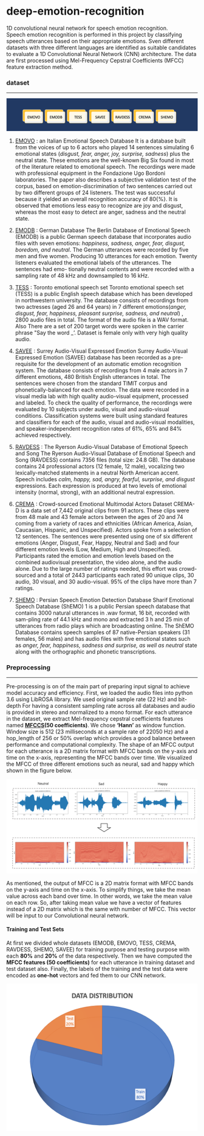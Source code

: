 # deep-emotion-recognition
1D convolutional neural network for speech emotion recognition.<br>
Speech emotion recognition is performed in this project by classifying speech utterances based on their appropriate emotions. Sven different datasets with three different languages are identified as suitable candidates to evaluate a 1D Convolutional Neural Network (CNN) architecture. The data are first processed using Mel-Frequency Cepstral Coefficients (MFCC) feature extraction method.

### dataset
---
![](images/datasets.png)
1. [EMOVO](http://voice.fub.it/activities/corpora/emovo/index.html) : an Italian Emotional Speech Database
It is a database built from the voices of up to 6 actors who played 14 sentences simulating 6 emotional states (*disgust, fear, anger, joy, surprise, sadness*) plus the neutral state. These emotions are the well-known Big Six found in most of the literature related to emotional speech. The recordings were made with professional equipment in the Fondazione Ugo Bordoni laboratories. The paper also describes a subjective validation test of the corpus, based on emotion-discrimination of two sentences carried out by two different groups of 24 listeners. The test was successful because it yielded an overall recognition accuracy of 80{\%}. It is observed that emotions less easy to recognize are joy and disgust, whereas the most easy to detect are anger, sadness and the neutral state.

2. [EMODB](https://zenodo.org/record/1188976) : German Database
The Berlin Database of Emotional Speech (EMODB) is a public German speech database that incorporates audio files with seven emotions: *happiness, sadness, anger, fear, disgust, boredom, and neutral*. The German utterances were recorded by five men and five women. Producing 10 utterances for each emotion. Twenty listeners evaluated the emotional labels of the utterances. The sentences had emo- tionally neutral contents and were recorded with a sampling rate of 48 kHz and downsampled to 16 kHz.

3. [TESS](https://tspace.library.utoronto.ca/handle/1807/24487) : Toronto emotional speech set
Toronto emotional speech set (TESS) is a public English speech database which has been developed in northwestern university. The database consists of recordings from two actresses (aged 26 and 64 years) in 7 different emotions(*anger, disgust, fear, happiness, pleasant surprise, sadness, and neutral*) , 2800 audio files in total. The format of the audio file is a WAV format. Also There are a set of 200 target words were spoken in the carrier phrase "Say the word _’. Dataset is female only with very high quality audio.

4. [SAVEE](http://kahlan.eps.surrey.ac.uk/savee/) : Surrey Audio-Visual Expressed Emotion
Surrey Audio-Visual Expressed Emotion (SAVEE) database has been recorded as a pre-requisite for the development of an automatic emotion recognition system. The database consists of recordings from 4 male actors in 7 different emotions, 480 British English utterances in total. The sentences were chosen from the standard TIMIT corpus and phonetically-balanced for each emotion. The data were recorded in a visual media lab with high quality audio-visual equipment, processed and labeled. To check the quality of performance, the recordings were evaluated by 10 subjects under audio, visual and audio-visual conditions. Classification systems were built using standard features and classifiers for each of the audio, visual and audio-visual modalities, and speaker-independent recognition rates of 61%, 65% and 84% achieved respectively.

5. [RAVDESS](https://zenodo.org/record/1188976#.YV_prWYzbzw) : The Ryerson Audio-Visual Database of Emotional Speech and Song
The Ryerson Audio-Visual Database of Emotional Speech and Song (RAVDESS) contains 7356 files (total size: 24.8 GB). The database contains 24 professional actors (12 female, 12 male), vocalizing two lexically-matched statements in a neutral North American accent. Speech includes *calm, happy, sad, angry, fearful, surprise, and disgust* expressions. Each expression is produced at two levels of emotional intensity (normal, strong), with an additional neutral expression.

6. [CREMA](https://github.com/CheyneyComputerScience/CREMA-D) : Crowd-sourced Emotional Multimodal Actors Dataset
CREMA-D is a data set of 7,442 original clips from 91 actors. These clips were from 48 male and 43 female actors between the ages of 20 and 74 coming from a variety of races and ethnicities (African America, Asian, Caucasian, Hispanic, and Unspecified).
Actors spoke from a selection of 12 sentences. The sentences were presented using one of six different emotions (Anger, Disgust, Fear, Happy, Neutral and Sad) and four different emotion levels (Low, Medium, High and Unspecified).
Participants rated the emotion and emotion levels based on the combined audiovisual presentation, the video alone, and the audio alone. Due to the large number of ratings needed, this effort was crowd-sourced and a total of 2443 participants each rated 90 unique clips, 30 audio, 30 visual, and 30 audio-visual. 95% of the clips have more than 7 ratings.

7. [SHEMO](https://www.kaggle.com/mansourehk/shemo-persian-speech-emotion-detection-database) : Persian Speech Emotion Detection Database
Sharif Emotional Speech Database (ShEMO) 1 is a public Persian speech database that contains 3000 natural utterances in .wav format, 16 bit, recorded with sam-pling rate of 44.1 kHz and mono and extracted 3 h and 25 min of utterances from
radio plays which are broadcasting online. The ShEMO Database contains speech samples of 87 native-Persian speakers (31 females, 56 males) and has audio files with five emotional states such as *anger, fear, happiness, sadness and surprise, as well as neutral* state along with the orthographic and phonetic transcriptions.

### Preprocessing
---
Pre-processing is on of the main part of preparing input signal to achieve model accuracy and efficiency. First, we loaded the audio files into python 3.6 using LibROSA library. We used original sample rate (22 Hz) and bit-depth For having a consistent sampling rate across all databases and audio is provided in stereo and normalized to a mono format. For each utterance in the dataset, we extract Mel-frequency cepstral coefficients features named **[MFCCS](http://practicalcryptography.com/miscellaneous/machine-learning/guide-mel-frequency-cepstral-coefficients-mfccs/)(50 coefficients)**. We chose **‘Hann’** as window function. Window size is 512 (23 milliseconds at a sample rate of 22050 Hz) and a hop_length of 256 or 50% overlap which provides a good balance between performance and computational complexity. The shape of an MFCC output for each utterance is a 2D matrix format with MFCC bands on the y-axis and time on the x-axis, representing the MFCC bands over time. We visualized the MFCC of three different emotions such as neural, sad and happy which shown in the figure below. 

![](images/MFCCS.png)

As mentioned, the output of MFCC is a 2D matrix format with MFCC bands on the y-axis and time on the x-axis. To simplify things, we take the mean value across each band over time. In other words, we take the mean value on each row. So, after taking mean value we have a vector of features instead of a 2D matrix which is the same with number of MFCC. This vector will be input to our Convolutional neural network.

#### Training and Test Sets
At first we divided whole datasets (EMODB, EMOVO, TESS, CREMA, RAVDESS, SHEMO, SAVEE) for training purpose and testing purpose with each **80%** and **20%** of the data respectively. Then we have computed the **MFCC features (50 coefficients)** for each utterance in training dataset and test dataset also. Finally, the labels of the training and the test data were encoded as **one-hot** vectors and fed them to our CNN network.<br>

![](images/split.png)
